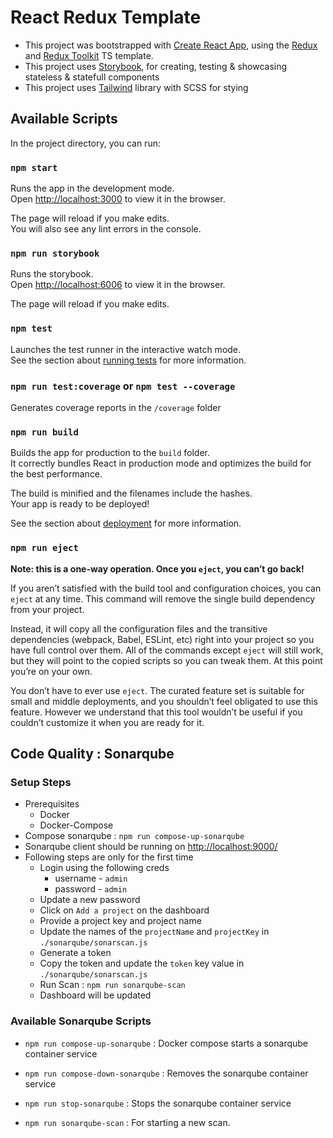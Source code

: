 # React Redux Template

- This project was bootstrapped with [Create React App](https://github.com/facebook/create-react-app), using the [Redux](https://redux.js.org/) and [Redux Toolkit](https://redux-toolkit.js.org/) TS template.
- This project uses [Storybook](https://github.com/storybookjs/storybook), for creating, testing & showcasing stateless & statefull components
- This project uses [Tailwind](https://github.com/tailwindlabs/tailwindcss) library with SCSS for stying

## Available Scripts

In the project directory, you can run:

### `npm start`

Runs the app in the development mode.\
Open [http://localhost:3000](http://localhost:3000) to view it in the browser.

The page will reload if you make edits.\
You will also see any lint errors in the console.

### `npm run storybook`

Runs the storybook.\
Open [http://localhost:6006](http://localhost:6006) to view it in the browser.

The page will reload if you make edits.

### `npm test`

Launches the test runner in the interactive watch mode.\
See the section about [running tests](https://facebook.github.io/create-react-app/docs/running-tests) for more information.

### `npm run test:coverage` or `npm test --coverage`

Generates coverage reports in the `/coverage` folder

### `npm run build`

Builds the app for production to the `build` folder.\
It correctly bundles React in production mode and optimizes the build for the best performance.

The build is minified and the filenames include the hashes.\
Your app is ready to be deployed!

See the section about [deployment](https://facebook.github.io/create-react-app/docs/deployment) for more information.

### `npm run eject`

**Note: this is a one-way operation. Once you `eject`, you can’t go back!**

If you aren’t satisfied with the build tool and configuration choices, you can `eject` at any time. This command will remove the single build dependency from your project.

Instead, it will copy all the configuration files and the transitive dependencies (webpack, Babel, ESLint, etc) right into your project so you have full control over them. All of the commands except `eject` will still work, but they will point to the copied scripts so you can tweak them. At this point you’re on your own.

You don’t have to ever use `eject`. The curated feature set is suitable for small and middle deployments, and you shouldn’t feel obligated to use this feature. However we understand that this tool wouldn’t be useful if you couldn’t customize it when you are ready for it.

## Code Quality : Sonarqube

### Setup Steps

- Prerequisites
  - Docker
  - Docker-Compose
- Compose sonarqube : `npm run compose-up-sonarqube`
- Sonarqube client should be running on <http://localhost:9000/>
- Following steps are only for the first time
  - Login using the following creds
    - username - `admin`
    - password - `admin`
  - Update a new password
  - Click on `Add a project` on the dashboard
  - Provide a project key and project name
  - Update the names of the `projectName` and `projectKey` in `./sonarqube/sonarscan.js`
  - Generate a token
  - Copy the token and update the `token` key value in `./sonarqube/sonarscan.js`
  - Run Scan : `npm run sonarqube-scan`
  - Dashboard will be updated

### Available Sonarqube Scripts

- `npm run compose-up-sonarqube` : Docker compose starts a sonarqube container service

- `npm run compose-down-sonarqube` : Removes the sonarqube container service

- `npm run stop-sonarqube` : Stops the sonarqube container service

- `npm run sonarqube-scan` : For starting a new scan.
